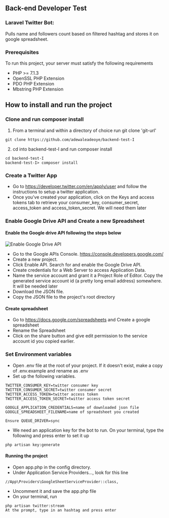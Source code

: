 ## Back-end Developer Test

### Laravel Twitter Bot: 

Pulls name and followers count based on filtered hashtag and stores it on google spreadsheet.

### Prerequisites
To run this project, your server must satisfy the following requirements
* PHP >= 7.1.3
* OpenSSL PHP Extension
* PDO PHP Extension
* Mbstring PHP Extension

## How to install and run the project

### Clone and run composer install
1. From a terminal and within a directory of choice run git clone 'git-url'
```
git clone https://github.com/adewaleadeoye/backend-test-I
```
2. cd into backend-test-I and run composer install
```
cd backend-test-I
backend-test-I> composer install
```
### Create a Twitter App
- Go to https://developer.twitter.com/en/apply/user and follow the instructions to setup a twitter application. 
- Once you've created your application, click on the Keys and access tokens tab to retrieve your consumer_key, consumer_secret, access_token and access_token_secret. We will need them later

### Enable Google Drive API and Create a new Spreadsheet
#### Enable the Google drive API following the steps below
![Enable Google Drive API](https://s3.amazonaws.com/com.twilio.prod.twilio-docs/original_images/google-developer-console.gif)
- Go to the Google APIs Console. https://console.developers.google.com/
- Create a new project.
- Click Enable API. Search for and enable the Google Drive API.
- Create credentials for a Web Server to access Application Data.
- Name the service account and grant it a Project Role of Editor. Copy the generated service account id (a pretty long email address) somewhere. It will be needed later
- Download the JSON file.
- Copy the JSON file to the project's root directory
#### Create spreadsheet
- Go to https://docs.google.com/spreadsheets and Create a google spreadsheet 
- Rename the Spreadsheet
- Click on the share button and give edit permission to the service account id you copied earlier.

### Set Environment variables
- Open .env file at the root of your project. If it doesn't exist, make a copy of .env.example and rename as .env
- Set up the following variables.
```
TWITTER_CONSUMER_KEY=twitter consumer key
TWITTER_CONSUMER_SECRET=twitter consumer secret
TWITTER_ACCESS_TOKEN=twitter access token
TWITTER_ACCESS_TOKEN_SECRET=twitter access token secret

GOOGLE_APPLICATION_CREDENTIALS=name of downloaded json file 
GOOGLE_SPREADSHEET_FILENAME=name of spreadsheet you created

Ensure QUEUE_DRIVER=sync
```
- We need an application key for the bot to run. On your terminal, type the following and press enter to set it up
```
php artisan key:generate
```
#### Running the project
- Open app.php in the config directory.
- Under Application Service Providers..., look for this line
```
//App\Providers\GoogleSheetServiceProvider::class,
```
- Uncomment it and save the app.php file
- On your terminal, run
```
php artisan twitter:stream 
At the prompt, type in an hashtag and press enter
```
